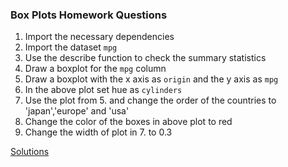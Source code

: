 ### Box Plots Homework Questions

1. Import the necessary dependencies<br>
2. Import the dataset ```mpg```<br>
3. Use the describe function to check the summary statistics<br>
4. Draw a boxplot for the ```mpg``` column<br>
5. Draw a boxplot with the x axis as ```origin``` and the y axis as ```mpg```<br>
6. In the above plot set hue as ```cylinders```<br>
7. Use the plot from 5. and change the order of the countries to 'japan','europe' and 'usa'<br>
8. Change the color of the boxes in above plot to red<br>
9. Change the width of plot in 7. to 0.3<br>

[Solutions](https://github.com/codebasics/Seaborn-Series/blob/master/05-BoxPlots/Solutions/HomeworkSolutionsNotebook.ipynb)
